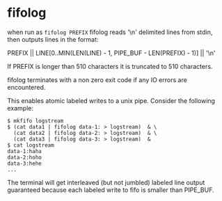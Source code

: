 # fifolog

when run as ```fifolog PREFIX``` fifolog reads '\n' delimited lines from stdin, then outputs lines in the format:

PREFIX || LINE[0..MIN(LEN(LINE) - 1, PIPE_BUF - LEN(PREFIX) - 1)] || '\n'

If PREFIX is longer than 510 characters it is truncated to 510 characters.

fifolog terminates with a non zero exit code if any IO errors are encountered.

This enables atomic labeled writes to a unix pipe. Consider
the following example:

```
$ mkfifo logstream
$ (cat data1 | fifolog data-1: > logstream)  & \
  (cat data2 | fifolog data-2: > logstream)  & \
  (cat data3 | fifolog data-3: > logstream)  &
$ cat logstream
data-1:haha
data-2:hoho
data-3:hehe
...
```

The terminal will get interleaved (but not jumbled) labeled line output guaranteed because each labeled write to fifo is smaller than PIPE_BUF.
